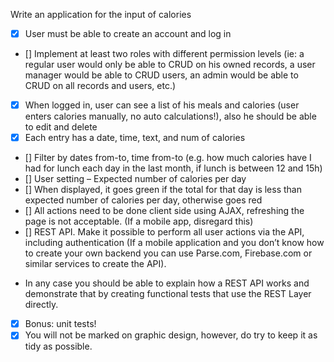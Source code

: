 Write an application for the input of calories
* [x] User must be able to create an account and log in
* [] Implement at least two roles with different permission levels (ie: a regular user would only be able to CRUD on his owned records, a user manager would be able to CRUD users, an admin would be able to CRUD on all records and users, etc.)
* [x] When logged in, user can see a list of his meals and calories (user enters calories manually, no auto calculations!), also he should be able to edit and delete
* [x] Each entry has a date, time, text, and num of calories
* [] Filter by dates from-to, time from-to (e.g. how much calories have I had for lunch each day in the last month, if lunch is between 12 and 15h)
* [] User setting – Expected number of calories per day
* [] When displayed, it goes green if the total for that day is less than expected number of calories per day, otherwise goes red
* [] All actions need to be done client side using AJAX, refreshing the page is not acceptable. (If a mobile app, disregard this)
* [] REST API. Make it possible to perform all user actions via the API, including authentication (If a mobile application and you don’t know how to create your own backend you can use Parse.com, Firebase.com or similar services to create the API).
- In any case you should be able to explain how a REST API works and demonstrate that by creating functional tests that use the REST Layer directly.
* [x] Bonus: unit tests!
* [x] You will not be marked on graphic design, however, do try to keep it as tidy as possible.
